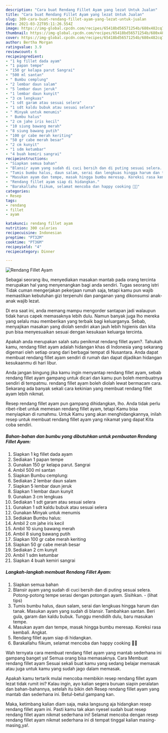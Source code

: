 ```yaml
---
description: "Cara buat Rendang Fillet Ayam yang lezat Untuk Jualan"
title: "Cara buat Rendang Fillet Ayam yang lezat Untuk Jualan"
slug: 309-cara-buat-rendang-fillet-ayam-yang-lezat-untuk-jualan
date: 2021-03-22T05:11:26.554Z
image: https://img-global.cpcdn.com/recipes/65418bd56571254b/680x482cq70/rendang-fillet-ayam-foto-resep-utama.jpg
thumbnail: https://img-global.cpcdn.com/recipes/65418bd56571254b/680x482cq70/rendang-fillet-ayam-foto-resep-utama.jpg
cover: https://img-global.cpcdn.com/recipes/65418bd56571254b/680x482cq70/rendang-fillet-ayam-foto-resep-utama.jpg
author: Bertha Morgan
ratingvalue: 3.9
reviewcount: 6
recipeingredient:
- "1 kg fillet dada ayam"
- "1 papan tempe"
- "150 gr kelapa parut Sangrai"
- "500 ml santan"
- " Bumbu cemplung"
- "2 lembar daun salam"
- "5 lembar daun jeruk"
- "1 lembar daun kunyit"
- "3 cm lengkuas"
- "1 sdt garam atau sesuai selera"
- "1 sdt kaldu bubuk atau sesuai selera"
- " Minyak untuk menumis"
- " Bumbu halus"
- "2 cm jahe iris kecil"
- "10 siung bawang merah"
- "8 siung bawang putih"
- "100 gr cabe merah keriting"
- "50 gr cabe merah besar"
- "2 cm kunyit"
- "1 sdm ketumbar"
- "4 buah kemiri sangrai"
recipeinstructions:
- "Siapkan semua bahan"
- "Blansir ayam yang sudah di cuci bersih dan di puting sesuai selera. Potong-potong tempe serasi dengan potongan ayam. Sisihkan.           (lihat tips)"
- "Tumis bumbu halus, daun salam, serai dan lengkuas hingga harum dan tanak. Masukan ayam yang sudah di blansir. Tambahkan santan. Beri gula, garam dan kaldu bubuk. Tunggu mendidih dulu, baru masukan tempe."
- "Masukan ayam dan tempe, masak hingga bumbu meresap. Koreksi rasa kembali. Angkat."
- "Rendang fillet ayam siap di hidangkan."
- "Barakallahu fiikum, selamat mencoba dan happy cooking 🤗😘"
categories:
- Resep
tags:
- rendang
- fillet
- ayam

katakunci: rendang fillet ayam 
nutrition: 300 calories
recipecuisine: Indonesian
preptime: "PT32M"
cooktime: "PT36M"
recipeyield: "4"
recipecategory: Dinner

---
```



![Rendang Fillet Ayam](https://img-global.cpcdn.com/recipes/65418bd56571254b/680x482cq70/rendang-fillet-ayam-foto-resep-utama.jpg)

Sebagai seorang ibu, menyediakan masakan mantab pada orang tercinta merupakan hal yang menyenangkan bagi anda sendiri. Tugas seorang istri Tidak cuman mengerjakan pekerjaan rumah saja, tetapi kamu pun wajib memastikan kebutuhan gizi terpenuhi dan panganan yang dikonsumsi anak-anak wajib lezat.

Di era  saat ini, anda memang mampu mengorder santapan jadi walaupun tidak harus capek memasaknya lebih dulu. Namun banyak juga lho mereka yang selalu mau memberikan yang terbaik bagi keluarganya. Sebab, menyajikan masakan yang diolah sendiri akan jauh lebih higienis dan kita pun bisa menyesuaikan sesuai dengan kesukaan keluarga tercinta. 



Apakah anda merupakan salah satu penikmat rendang fillet ayam?. Tahukah kamu, rendang fillet ayam adalah hidangan khas di Indonesia yang sekarang digemari oleh setiap orang dari berbagai tempat di Nusantara. Anda dapat membuat rendang fillet ayam sendiri di rumah dan dapat dijadikan hidangan kesukaanmu di hari libur.

Anda jangan bingung jika kamu ingin menyantap rendang fillet ayam, sebab rendang fillet ayam gampang untuk dicari dan kamu pun boleh membuatnya sendiri di tempatmu. rendang fillet ayam boleh diolah lewat bermacam cara. Sekarang ada banyak sekali cara kekinian yang membuat rendang fillet ayam lebih nikmat.

Resep rendang fillet ayam pun gampang dihidangkan, lho. Anda tidak perlu ribet-ribet untuk memesan rendang fillet ayam, tetapi Kamu bisa menyiapkan di rumahmu. Untuk Kamu yang akan menghidangkannya, inilah resep untuk membuat rendang fillet ayam yang nikamat yang dapat Kita coba sendiri.

<!--inarticleads1-->

##### Bahan-bahan dan bumbu yang dibutuhkan untuk pembuatan Rendang Fillet Ayam:

1. Siapkan 1 kg fillet dada ayam
1. Sediakan 1 papan tempe
1. Gunakan 150 gr kelapa parut. Sangrai
1. Ambil 500 ml santan
1. Siapkan  Bumbu cemplung:
1. Sediakan 2 lembar daun salam
1. Siapkan 5 lembar daun jeruk
1. Siapkan 1 lembar daun kunyit
1. Gunakan 3 cm lengkuas
1. Sediakan 1 sdt garam atau sesuai selera
1. Gunakan 1 sdt kaldu bubuk atau sesuai selera
1. Gunakan  Minyak untuk menumis
1. Sediakan  Bumbu halus:
1. Ambil 2 cm jahe iris kecil
1. Ambil 10 siung bawang merah
1. Ambil 8 siung bawang putih
1. Siapkan 100 gr cabe merah keriting
1. Siapkan 50 gr cabe merah besar
1. Sediakan 2 cm kunyit
1. Ambil 1 sdm ketumbar
1. Siapkan 4 buah kemiri sangrai




<!--inarticleads2-->

##### Langkah-langkah membuat Rendang Fillet Ayam:

1. Siapkan semua bahan
1. Blansir ayam yang sudah di cuci bersih dan di puting sesuai selera. Potong-potong tempe serasi dengan potongan ayam. Sisihkan. -           (lihat tips)
1. Tumis bumbu halus, daun salam, serai dan lengkuas hingga harum dan tanak. Masukan ayam yang sudah di blansir. Tambahkan santan. Beri gula, garam dan kaldu bubuk. Tunggu mendidih dulu, baru masukan tempe.
1. Masukan ayam dan tempe, masak hingga bumbu meresap. Koreksi rasa kembali. Angkat.
1. Rendang fillet ayam siap di hidangkan.
1. Barakallahu fiikum, selamat mencoba dan happy cooking 🤗😘




Wah ternyata cara membuat rendang fillet ayam yang mantab sederhana ini gampang banget ya! Semua orang bisa memasaknya. Cara Membuat rendang fillet ayam Sesuai sekali buat kamu yang sedang belajar memasak atau juga untuk kamu yang sudah jago dalam memasak.

Apakah kamu tertarik mulai mencoba membikin resep rendang fillet ayam lezat tidak rumit ini? Kalau ingin, ayo kalian segera buruan siapin peralatan dan bahan-bahannya, setelah itu bikin deh Resep rendang fillet ayam yang mantab dan sederhana ini. Betul-betul gampang kan. 

Maka, ketimbang kalian diam saja, maka langsung aja hidangkan resep rendang fillet ayam ini. Pasti kamu tak akan nyesel sudah buat resep rendang fillet ayam nikmat sederhana ini! Selamat mencoba dengan resep rendang fillet ayam nikmat sederhana ini di tempat tinggal kalian masing-masing,ya!.


